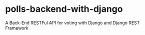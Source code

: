 # polls-backend-with-django
A Back-End RESTFul API for voting with Django and Django REST Framework
